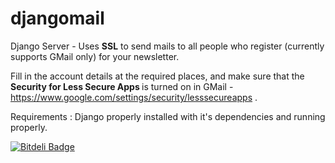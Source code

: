 # djangomail

Django Server - Uses <b>SSL</b> to send mails to all people who register (currently supports GMail only) for your newsletter.

Fill in the account details at the required places, and make sure that the <b> Security for Less Secure Apps </b> is turned on in GMail - https://www.google.com/settings/security/lesssecureapps . 

Requirements : Django properly installed with it's dependencies and running properly.


[![Bitdeli Badge](https://d2weczhvl823v0.cloudfront.net/ashutoshsaboo/djangomail/trend.png)](https://bitdeli.com/free "Bitdeli Badge")

